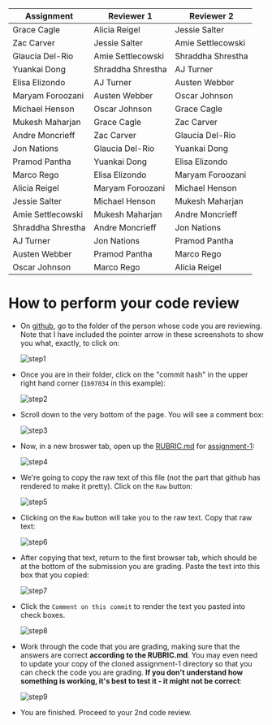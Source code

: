 Assignment|Reviewer 1|Reviewer 2
----------|----------|----------
Grace Cagle|Alicia Reigel|Jessie Salter
Zac Carver|Jessie Salter|Amie Settlecowski
Glaucia Del-Rio|Amie Settlecowski|Shraddha Shrestha
Yuankai Dong|Shraddha Shrestha|AJ Turner
Elisa Elizondo|AJ Turner|Austen Webber
Maryam Foroozani|Austen Webber|Oscar Johnson
Michael Henson|Oscar Johnson|Grace Cagle
Mukesh Maharjan|Grace Cagle|Zac Carver
Andre Moncrieff|Zac Carver|Glaucia Del-Rio
Jon Nations|Glaucia Del-Rio|Yuankai Dong
Pramod Pantha|Yuankai Dong|Elisa Elizondo
Marco Rego|Elisa Elizondo|Maryam Foroozani
Alicia Reigel|Maryam Foroozani|Michael Henson
Jessie Salter|Michael Henson|Mukesh Maharjan
Amie Settlecowski|Mukesh Maharjan|Andre Moncrieff
Shraddha Shrestha|Andre Moncrieff|Jon Nations
AJ Turner|Jon Nations|Pramod Pantha
Austen Webber|Pramod Pantha|Marco Rego
Oscar Johnson|Marco Rego|Alicia Reigel

# How to perform your code review

* On [github](https://github.com), go to the folder of the person whose code you are reviewing.  Note that I have included the pointer arrow in these screenshots to show you what, exactly, to click on:

    ![step1](https://github.com/biolprogramming/assignment-1/blob/master/images/step1.png)

* Once you are in their folder, click on the "commit hash" in the upper right hand corner (`1b97034` in this example):

    ![step2](https://github.com/biolprogramming/assignment-1/blob/master/images/step2.png)

* Scroll down to the very bottom of the page.  You will see a comment box:

    ![step3](https://github.com/biolprogramming/assignment-1/blob/master/images/step3.png)

* Now, in a new broswer tab, open up the [RUBRIC.md](https://github.com/biolprogramming/assignment-1/blob/master/RUBRIC.md) for [assignment-1](https://github.com/biolprogramming/assignment-1):

    ![step4](https://github.com/biolprogramming/assignment-1/blob/master/images/step4.png)

* We're going to copy the raw text of this file (not the part that github has rendered to make it pretty).  Click on the `Raw` button:

    ![step5](https://github.com/biolprogramming/assignment-1/blob/master/images/step5.png)

* Clicking on the `Raw` button will take you to the raw text.  Copy that raw text:

    ![step6](https://github.com/biolprogramming/assignment-1/blob/master/images/step6.png)

* After copying that text, return to the first browser tab, which should be at the bottom of the submission you are grading. Paste the text into this box that you copied:

    ![step7](https://github.com/biolprogramming/assignment-1/blob/master/images/step7.png)

* Click the `Comment on this commit` to render the text you pasted into check boxes.

    ![step8](https://github.com/biolprogramming/assignment-1/blob/master/images/step8.png)

* Work through the code that you are grading, making sure that the answers are correct **according to the RUBRIC.md**.  You may even need to update your copy of the cloned assignment-1 directory so that you can check the code you are grading.  **If you don't understand how something is working, it's best to test it - it might not be correct**:

    ![step9](https://github.com/biolprogramming/assignment-1/blob/master/images/step9.png)

* You are finished.  Proceed to your 2nd code review.
